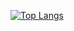 [![Top Langs](https://github-readme-stats.vercel.app/api/top-langs/?username=felipemagrassi&layout=donut-vertical)](https://github.com/anuraghazra/github-readme-stats)
